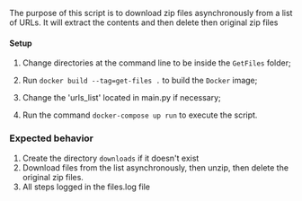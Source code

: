 The purpose of this script is to download zip files asynchronously from a list of URLs. It will extract the contents and then delete then original zip files

#### Setup
1. Change directories at the command line to be inside the `GetFiles` folder;
   
2. Run `docker build --tag=get-files .` to build the `Docker` image;

3. Change the 'urls_list' located in main.py if necessary;

4. Run the command `docker-compose up run` to execute the script.


### Expected behavior
1. Create the directory `downloads` if it doesn't exist
2. Download files from the list asynchronously, then unzip, then delete the original zip files.
3. All steps logged in the files.log file

